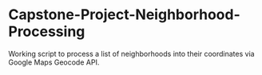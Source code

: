 # Capstone-Project-Neighborhood-Processing

Working script to process a list of neighborhoods into their coordinates via Google Maps Geocode API.
